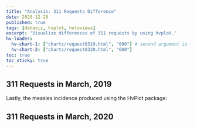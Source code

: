 ```yaml
---
title: "Analysis: 311 Requests Difference"
date: 2020-12-20
published: true
tags: [dataviz, hvplot, holoviews]
excerpt: "Visualize differences of 311 requests by using hvplot."
hv-loader:
  hv-chart-1: ["charts/request0319.html", "600"] # second argument is the height
  hv-chart-2: ["charts/request0320.html", "600"]
toc: true
toc_sticky: true
---
```


## 311 Requests in March, 2019

Lastly, the measles incidence produced using the HvPlot package:

<div id="hv-chart-1"></div>

## 311 Requests in March, 2020

<div id="hv-chart-2"></div>
